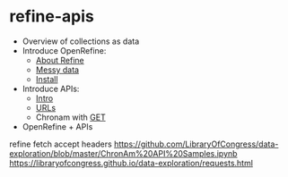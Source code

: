 # refine-apis

- Overview of collections as data
- Introduce OpenRefine:
    - [About Refine](https://evanwill.github.io/clean-your-data/1-about.html)
    - [Messy data](https://evanwill.github.io/clean-your-data/2-messy.html)
    - [Install](https://evanwill.github.io/clean-your-data/3-start.html)
- Introduce APIs:
    - [Intro](https://evanwill.github.io/hey-api/content/0-intro.html)
    - [URLs](https://evanwill.github.io/hey-api/content/1-urls.html)
    - Chronam with [GET](https://evanwill.github.io/hey-api/content/2-get.html)
- OpenRefine + APIs

refine fetch accept headers
https://github.com/LibraryOfCongress/data-exploration/blob/master/ChronAm%20API%20Samples.ipynb
https://libraryofcongress.github.io/data-exploration/requests.html
